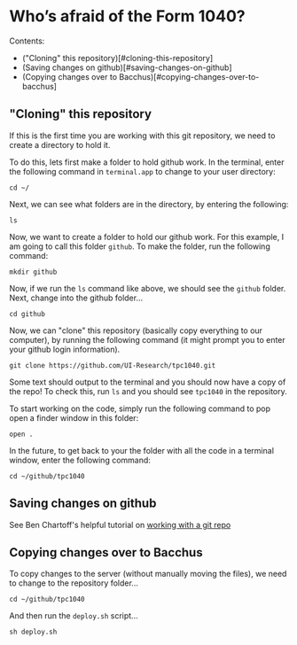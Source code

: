# Who’s afraid of the Form 1040?

Contents:
  - ("Cloning" this repository)[#cloning-this-repository]
  - (Saving changes on github)[#saving-changes-on-github]
  - (Copying changes over to Bacchus)[#copying-changes-over-to-bacchus]


## "Cloning" this repository

If this is the first time you are working with this git repository, we need to create a directory to hold it.

To do this, lets first make a folder to hold github work. In the terminal, enter the following command in `terminal.app` to change to your user directory:

```shell
cd ~/
```

Next, we can see what folders are in the directory, by entering the following:

```shell
ls
```

Now, we want to create a folder to hold our github work. For this example, I am going to call this folder `github`. To make the folder, run the following command:

```shell
mkdir github
```

Now, if we run the `ls` command like above, we should see the `github` folder. Next, change into the github folder...

```shell
cd github
```

Now, we can "clone" this repository (basically copy everything to our computer), by running the following command (it might prompt you to enter your github login information).

```shell
git clone https://github.com/UI-Research/tpc1040.git
```

Some text should output to the terminal and you should now have a copy of the repo! To check this, run `ls` and you should see `tpc1040` in the repository.

To start working on the code, simply run the following command to pop open a finder window in this folder:

```shell
open .
```

In the future, to get back to your the folder with all the code in a terminal window, enter the following command:

```shell
cd ~/github/tpc1040
```


## Saving changes on github

See Ben Chartoff's helpful tutorial on [working with a git repo](https://github.com/UrbanInstitute/git-tutorial/blob/master/working.md)


## Copying changes over to Bacchus

To copy changes to the server (without manually moving the files), we need to change to the repository folder...

```shell
cd ~/github/tpc1040
```

And then run the `deploy.sh` script...

```shell
sh deploy.sh
```







